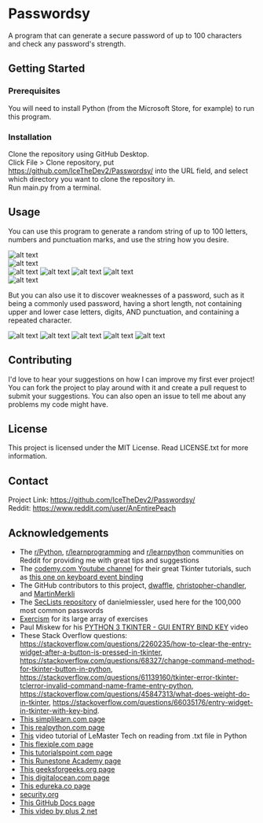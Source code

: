 # Passwordsy
A program that can generate a secure password of up to 100 characters and check any password's strength. 

## Getting Started
### Prerequisites
You will need to install Python (from the Microsoft Store, for example) to run this program.

### Installation
Clone the repository using GitHub Desktop.  
Click File > Clone repository, put https://github.com/IceTheDev2/Passwordsy/ into the URL field, and select which directory you want to clone the repository in.  
Run main.py from a terminal.

## Usage
You can use this program to generate a random string of up to 100 letters, numbers and punctuation marks, and use the string how you desire.

![alt text](https://github.com/IceTheDev2/Passwordsy/blob/main/password_generator/screenshots/1.PNG)  
![alt text](https://github.com/IceTheDev2/Passwordsy/blob/main/password_generator/screenshots/2.PNG)  
![alt text](https://github.com/IceTheDev2/Passwordsy/blob/main/password_generator/screenshots/3.PNG)
![alt text](https://github.com/IceTheDev2/Passwordsy/blob/main/password_generator/screenshots/4.PNG)
![alt text](https://github.com/IceTheDev2/Passwordsy/blob/main/password_generator/screenshots/5.PNG)
![alt text](https://github.com/IceTheDev2/Passwordsy/blob/main/password_generator/screenshots/6.PNG)  
![alt text](https://github.com/IceTheDev2/Passwordsy/blob/main/password_generator/screenshots/7.PNG)

But you can also use it to discover weaknesses of a password, such as it being a commonly used password, having a short length, not containing upper and lower case letters, digits, AND punctuation, and containing a repeated character.

![alt text](https://github.com/IceTheDev2/Passwordsy/blob/main/password_generator/screenshots/8.PNG)
![alt text](https://github.com/IceTheDev2/Passwordsy/blob/main/password_generator/screenshots/9.PNG)
![alt text](https://github.com/IceTheDev2/Passwordsy/blob/main/password_generator/screenshots/10.PNG)
![alt text](https://github.com/IceTheDev2/Passwordsy/blob/main/password_generator/screenshots/11.PNG)
![alt text](https://github.com/IceTheDev2/Passwordsy/blob/main/password_generator/screenshots/12.PNG)

## Contributing
I'd love to hear your suggestions on how I can improve my first ever project!  
You can fork the project to play around with it and create a pull request to submit your suggestions. You can also open an issue to tell me about any problems my code might have.

## License
This project is licensed under the MIT License. Read LICENSE.txt for more information.

## Contact
Project Link: https://github.com/IceTheDev2/Passwordsy/  
Reddit: https://www.reddit.com/user/AnEntirePeach

## Acknowledgements
* The [r/Python](https://www.reddit.com/r/Python/), [r/learnprogramming](https://www.reddit.com/r/learnprogramming/) and [r/learnpython](https://www.reddit.com/r/learnpython/) communities on Reddit for providing me with great tips and suggestions
* The [codemy.com Youtube channel](https://www.youtube.com/@Codemycom) for their great Tkinter tutorials, such as [this one on keyboard event binding](https://youtu.be/GLnNPjL1U2g)
* The GitHub contributors to this project, [dwaffle](https://github.com/dwaffle), [christopher-chandler](https://trello.com/c/f72vJsYk/50-https-githubcom-christopher-chandler), and [MartinMerkli](https://github.com/MartinMerkli)
* The [SecLists repository](https://github.com/danielmiessler/SecLists) of danielmiessler, used here for the 100,000 most common passwords
* [Exercism](https://exercism.org/) for its large array of exercises
* Paul Miskew for his [PYTHON 3 TKINTER - GUI ENTRY BIND KEY](https://youtu.be/JThKYGapGzU) video
* These Stack Overflow questions: https://stackoverflow.com/questions/2260235/how-to-clear-the-entry-widget-after-a-button-is-pressed-in-tkinter, https://stackoverflow.com/questions/68327/change-command-method-for-tkinter-button-in-python, https://stackoverflow.com/questions/61139160/tkinter-error-tkinter-tclerror-invalid-command-name-frame-entry-python, https://stackoverflow.com/questions/45847313/what-does-weight-do-in-tkinter, https://stackoverflow.com/questions/66035176/entry-widget-in-tkinter-with-key-bind.
* [This simplilearn.com page](https://www.simplilearn.com/tutorials/python-tutorial/python-typeof-function)
* [This realpython.com page](https://realpython.com/documenting-python-code/#documenting-your-python-code-base-using-docstrings)
* [This](https://www.youtube.com/watch?v=DCaKj3eIrro) video tutorial of LeMaster Tech on reading from .txt file in Python
* [This flexiple.com page](https://flexiple.com/python/python-list-contains/)
* [This tutorialspoint.com page](https://www.tutorialspoint.com/how-to-delete-tkinter-widgets-from-a-window#:~:text=We%20can%20delete%20widgets%20from,defining%20a%20function%20for%20it.)
* [This Runestone Academy page](https://runestone.academy/ns/books/published/fopp/SimplePythonData/UpdatingVariables.html#:~:text=In%20Python%20%2B%3D%20is%20used,or%20x%20%3D%20x%20%2B%201%20.)
* [This geeksforgeeks.org page](https://www.geeksforgeeks.org/append-extend-python/#:~:text=What%20is%20Append%20in%20Python,the%20end%20of%20a%20list.)
* [This digitalocean.com page](https://www.digitalocean.com/community/tutorials/how-to-use-break-continue-and-pass-statements-when-working-with-loops-in-python-3)
* [This edureka.co page](https://www.edureka.co/community/33869/how-to-use-not-equal-operator-in-python#:~:text=You%20can%20use%20%22!%3D,are%20not%20equal%2C%20otherwise%20false%20.)
* [security.org](https://www.security.org/how-secure-is-my-password/)
* [This GitHub Docs page](https://docs.github.com/en/pull-requests/collaborating-with-pull-requests/reviewing-changes-in-pull-requests/approving-a-pull-request-with-required-reviews)
* [This video by plus 2 net](https://youtu.be/mSpLnnXeiIc)
